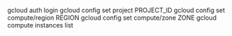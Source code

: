 gcloud auth login
gcloud config set project PROJECT_ID
gcloud config set compute/region REGION
gcloud config set compute/zone ZONE
gcloud compute instances list

